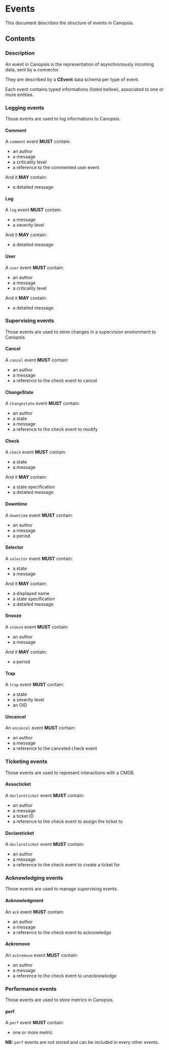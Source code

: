 # Events

This document describes the structure of events in Canopsis.

## Contents

### Description

An event in Canopsis is the representation of asynchronously incoming
data, sent by a connector.

They are described by a **CEvent** data schema per type of event.

Each event contains typed informations (listed bellow), associated to
one or more entities.


### Logging events

Those events are used to log informations to Canopsis.

#### Comment

A `comment` event **MUST** contain:

- an author
- a message
- a criticality level
- a reference to the commented user event

And it **MAY** contain:

- a detailed message

#### Log

A `log` event **MUST** contain:

- a message
- a severity level

And it **MAY** contain:

- a detailed message

#### User

A `user` event **MUST** contain:

- an author
- a message
- a criticality level

And it **MAY** contain:

- a detailed message


### Supervising events

Those events are used to store changes in a supervision environment to
Canopsis.

#### Cancel

A `cancel` event **MUST** contain:

- an author
- a message
- a reference to the check event to cancel

#### ChangeState

A `changestate` event **MUST** contain:

- an author
- a state
- a message
- a reference to the check event to modify

#### Check

A `check` event **MUST** contain:

- a state
- a message

And it **MAY** contain:

- a state specification
- a detailed message

#### Downtime

A `downtime` event **MUST** contain:

- an author
- a message
- a period

#### Selector

A `selector` event **MUST** contain:

- a state
- a message

And it **MAY** contain:

- a displayed name
- a state specification
- a detailed message

#### Snooze

A `snooze` event **MUST** contain:

- an author
- a message

And it **MAY** contain:

- a period

#### Trap

A `trap` event **MUST** contain:

- a state
- a severity level
- an OID

#### Uncancel

An `uncancel` event **MUST** contain:

- an author
- a message
- a reference to the canceled check event


### Ticketing events

Those events are used to represent interactions with a CMDB.

#### Assocticket

A `declareticket` event **MUST** contain:

- an author
- a message
- a ticket ID
- a reference to the check event to assign the ticket to

#### Declareticket

A `declareticket` event **MUST** contain:

- an author
- a message
- a reference to the check event to create a ticket for


### Acknowledging events

Those events are used to manage supervising events.

#### Acknowledgment

An `ack` event **MUST** contain:

- an author
- a message
- a reference to the check event to acknowledge

#### Ackremove

An `ackremove` event **MUST** contain:

- an author
- a message
- a reference to the check event to *unacknowledge*


### Performance events

Those events are used to store metrics in Canopsis.

#### perf

A `perf` event **MUST** contain:

- one or more metric

**NB:** `perf` events are not stored and can be included in every other events.

